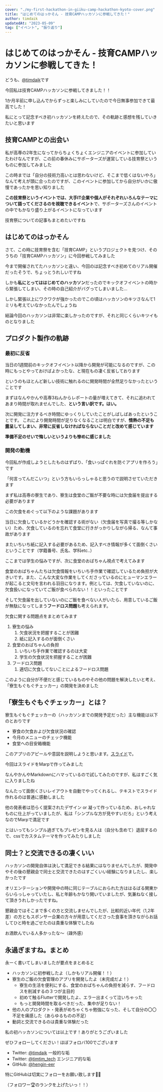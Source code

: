 ```yaml
---
cover: "./my-first-hackathon-in-giiku-camp-hackathon-kyoto-cover.png"
title: "はじめてのはっかそん - 技育CAMPハッカソンに参戦してきた！"
author: timdaik
updatedAt: "2023-05-09"
tag: ["イベント", "振り返り"]
---
```

# はじめてのはっかそん - 技育CAMPハッカソンに参戦してきた！

どうも、[@timdaik](https://x.com/timdaik)です

今回私は技育CAMPハッカソンに参戦してきました！！

1か月半前に申し込んでからずっと楽しみにしていたので今日無事参加できて最高でした！

私にとって記念すべき初ハッカソンを終えたので、その軌跡と感想を残していきたいと思います

## 技育CAMPとの出会い

私が高専の2年生になってからちょくちょくエンジニアのイベントに参加していたわけなんですが、この前の春休みにサポーターズが運営している技育祭というものに参加してみました

この時までは「自分の技術力高いとは思わないけど、そこまで低くはないやろ」なんて考えが頭に合ったのですが、このイベントに参加してから自分がいかに傲慢であったかを思い知りました

**この技育祭というイベントでは、大手IT企業や個人がそれぞれいろんなテーマについて語ってくださるのを視聴できるイベント**で、サポーターズさんのイベントの中でもかなり盛り上がるイベントになっています

技育祭についての記事もまとめたいですね

## はじめてのはっかそん

さて、この時に技育祭を含む「技育CAMP」というプロジェクトを見つけ、そのうちの「技育CAMPハッカソン」に今回参戦してみました

今まで開催されてたハッカソンと違い、今回のは記念すべき初めてのリアル開催だったそうで、ちょっとうれしいですね

しかも**私にとってははじめてのハッカソン**だったのでキックオフイベントの時から緊張してしまい、その時の自己紹介がバグってしまいました…

しかし緊張以上にワクワクが強かったのでこの頃はハッカソンのキツさなんて1ミリも考えていなかったんでしょうね

結論今回のハッカソンは非常に楽しかったのですが、それと同じくらいキツイものとなりました

## プロダクト製作の軌跡

### 最初に反省

当日の1週間前のキックオフイベント以降から開発が可能になるのですが、この時にもっとやっておけばよかったな、と現在もの凄く反省しております

というのもほとんど新しい技術に触れるのに開発時間が全然足りなかったということです

まずはなんやかんや高専3ねんからレポートの量が増えてきて、それに追われてあまり時間が取れませんでした、**という言い訳です。はい。**

次に開発に注力するべき時間にゆっくりしていたことがしばしばあったということです。
これにより開発時間が足りなくなることは明白ですが、**情熱の不足も露呈してしまい、非常に反省しなければならないことだと改めて感じています**

**準備不足のせいで悔しいというよりも惨めに感じました**

### 開発の動機

今回私が作成しようとしたものはずばり、「食いっぱぐれを防ぐアプリを作ろう」です

「何言ってんだこいつ」という方もいらっしゃると思うので説明させていただきます

まず私は高専の寮生であり、寮生は食堂のご飯が不要な時には欠食届を提出する必要があります

この欠食をめぐって以下のような課題があります

当日に欠食しているかどうかを確認する術がない（欠食届を写真で撮る等しかない）ため、欠食しているのを忘れて食堂に行きがっかりしながら帰る、なんて事故があります

またいちいち紙に記入する必要があるため、記入すべき情報が多くて面倒くさいということです（学籍番号、氏名、学科etc..）

ここまでは学生の悩みですが、次に食堂のおばちゃん視点で考えてみます

食堂のおばちゃんたちは欠食情報をいちいち手作業で確認しているため負担が大きいです。また、こんな大変な作業をしてくださっているのにヒューマンエラーが起こると文句を言われる羽目になります。例としては、欠食していないのに、欠食扱いになっていてご飯が食べられない！！といったことです

そして欠食届を出していないのにご飯を食べない人がいたら、用意しているご飯が無駄になってしまう**フードロス問題**も考えられます。

欠食に関する問題点をまとめてみます

1. 寮生の悩み
   1. 欠食状況を把握することが困難
   2. 紙に記入するのが面倒くさい
2. 食堂のおばちゃんの負担
   1. いちいち手作業で確認するのは大変
   2. 学生の欠食状況を把握することが困難
3. フードロス問題
   1. 適切に欠食してないことによるフードロス問題

このように自分が不便だと感じているものやその他の問題を解決したいと考え、「寮生もぐもぐチェッカー」の開発を決めました

## 「寮生もぐもぐチェッカー」とは？

寮生もぐもぐチェッカーの（ハッカソンまでの開発予定だった）主な機能は以下のとおりです

- 寮食の欠食および欠食状況の確認
- 今月のメニューのチェック機能
- 食堂への目安箱機能

このアプリのアピールや意図を説明しようと思います。[スライド](https://hengin-eer.github.io/hackathon-2023-4-29/)で。

今回はスライドをMarpで作ってみました

なんやかんやMarkdownにハマっているので試してみたのですが、私はすごく気に入りましたね

なんたって面倒くさいレイアウトを自動でやってくれるし、テキストでスライド作れるのは普通に感動しました

他の発表者は恐らく提案されたデザイン or 凝って作っているため、おしゃれなものに仕上がっていましたが、私は「シンプルな方が見やすいだろ」という考えなのでMarpで満足です

とはいってもシンプル過ぎてもプレゼンを見る人は（自分も含めて）退屈するので、cssでカスタムテーマを作ってみたりしました

## 同士？と交流できるの凄くいい

ハッカソンの開発自体は決して満足できる結果にはなりませんでしたが、開発中やその後の懇親会で同士と交流できたのはすごくいい経験になりましたし、楽しかったです

オリエンテーションや開発中の時に同じテーブルにおられた方ははるばる関東からいらっしゃっていたし、私と年齢もかなり開いていましたが、気兼ねなく接して頂きうれしかったですね。

懇親会ではそこまで多くの方と交流しませんでしたが、比較的近い年代（1,2年差）の方ともスポンサー企業の方々が用意してくださった食事を頂きながらお話してひと時を過ごせたのは貴重な体験でしたね

お酒飲んでいる人多かったな～（疎外感）

## 永過ぎますね。まとめ

永ーく書いてしまいましたが要点をまとめると

- ハッカソンに初参戦したよ（しかもリアル開催！！）
- 寮生のご飯の欠食管理のアプリを開発したよ（未完成だよ！）
  - 寮生の生活を便利にする、食堂のおばちゃんの負担を減らす、フードロスを削減するの３つが主目的
  - 初めて触るFlutterで開発したよ、エラー出まくって泣いちゃった
  - もっと開発時間を取るべきだった、集中が足りない！
- 他の人のプロダクト・発表がめちゃくちゃ勉強になった、そして自分の〇〇不足を痛感した（あらゆるものの不足）
- 動詞と交流できるのは貴重な体験だった

私の初ハッカソンについては以上です！ありがとうございました

ぜひフォローしてください！ほぼフォロバ100でございます

- Twitter: [@timdaik](https://twitter.com/timdaik) 一般的な垢
- Twitter: [@timtim_tech](https://twitter.com/timtim_tech) エンジニア的な垢
- GitHub: [@hengin-eer](https://github.com/hengin-eer) 

特にGitHubは切実にフォローをお願い致します🙏🙏

（フォロワー🏆のランクを上げたいっ！！）
